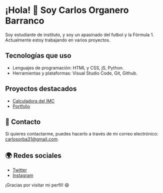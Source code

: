 # ¡Hola! 👋 Soy Carlos Organero Barranco

Soy estudiante de instituto, y soy un apasinado del futbol y la Fórmula 1. Actualmente estoy trabajando en varios proyectos.

## Tecnologías que uso

- Lenguajes de programación: HTML y CSS, jS, Python.
- Herramientas y plataformas: Visual Studio Code, Git, Github.

## Proyectos destacados

- [Calculadora del IMC](https://github.com/CarlosOrba31/Calculadora-de-IMC)
- [Portfolio](https://github.com/CarlosOrba31/portfoliocarlos.github.io)

## 📧 Contacto 

Si quieres contactarme, puedes hacerlo a través de mi correo electrónico: [carlosorba31@gmail.com](mailto:carlosorba31@gmail.com).

## 🌍 Redes sociales

- [Twitter](https://twitter.com/Carlos_Orba31)
- [Instagram](https://www.instagram.com/carlos_orba08/)


¡Gracias por visitar mi perfil! 😄
